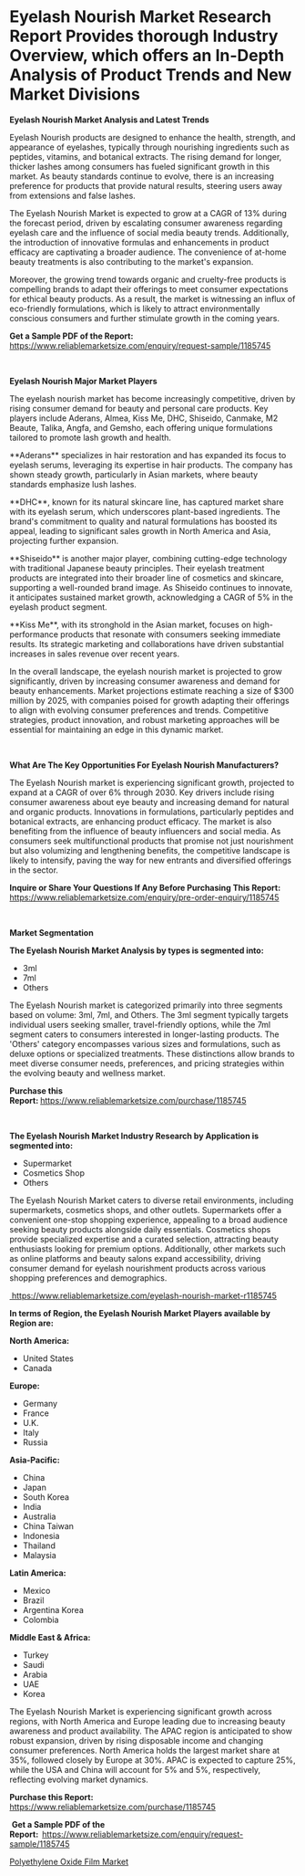 <p><h1>Eyelash Nourish Market Research Report Provides thorough Industry Overview, which offers an In-Depth Analysis of Product Trends and New Market Divisions</h1></p><p><strong>Eyelash Nourish Market Analysis and Latest Trends</strong></p>
<p><p>Eyelash Nourish products are designed to enhance the health, strength, and appearance of eyelashes, typically through nourishing ingredients such as peptides, vitamins, and botanical extracts. The rising demand for longer, thicker lashes among consumers has fueled significant growth in this market. As beauty standards continue to evolve, there is an increasing preference for products that provide natural results, steering users away from extensions and false lashes.</p><p>The Eyelash Nourish Market is expected to grow at a CAGR of 13% during the forecast period, driven by escalating consumer awareness regarding eyelash care and the influence of social media beauty trends. Additionally, the introduction of innovative formulas and enhancements in product efficacy are captivating a broader audience. The convenience of at-home beauty treatments is also contributing to the market's expansion. </p><p>Moreover, the growing trend towards organic and cruelty-free products is compelling brands to adapt their offerings to meet consumer expectations for ethical beauty products. As a result, the market is witnessing an influx of eco-friendly formulations, which is likely to attract environmentally conscious consumers and further stimulate growth in the coming years.</p></p>
<p><strong>Get a Sample PDF of the Report:&nbsp;</strong> <a href="https://www.reliablemarketsize.com/enquiry/request-sample/1185745?utm_campaign=2015&utm_medium=2&utm_source=Github&utm_content=ia&utm_term=11012025&utm_id=eyelash-nourish">https://www.reliablemarketsize.com/enquiry/request-sample/1185745</a></p>
<p>&nbsp;</p>
<p><strong>Eyelash Nourish Major Market Players</strong></p>
<p><p>The eyelash nourish market has become increasingly competitive, driven by rising consumer demand for beauty and personal care products. Key players include Aderans, Almea, Kiss Me, DHC, Shiseido, Canmake, M2 Beaute, Talika, Angfa, and Gemsho, each offering unique formulations tailored to promote lash growth and health.</p><p>**Aderans** specializes in hair restoration and has expanded its focus to eyelash serums, leveraging its expertise in hair products. The company has shown steady growth, particularly in Asian markets, where beauty standards emphasize lush lashes.</p><p>**DHC**, known for its natural skincare line, has captured market share with its eyelash serum, which underscores plant-based ingredients. The brand's commitment to quality and natural formulations has boosted its appeal, leading to significant sales growth in North America and Asia, projecting further expansion.</p><p>**Shiseido** is another major player, combining cutting-edge technology with traditional Japanese beauty principles. Their eyelash treatment products are integrated into their broader line of cosmetics and skincare, supporting a well-rounded brand image. As Shiseido continues to innovate, it anticipates sustained market growth, acknowledging a CAGR of 5% in the eyelash product segment.</p><p>**Kiss Me**, with its stronghold in the Asian market, focuses on high-performance products that resonate with consumers seeking immediate results. Its strategic marketing and collaborations have driven substantial increases in sales revenue over recent years.</p><p>In the overall landscape, the eyelash nourish market is projected to grow significantly, driven by increasing consumer awareness and demand for beauty enhancements. Market projections estimate reaching a size of $300 million by 2025, with companies poised for growth adapting their offerings to align with evolving consumer preferences and trends. Competitive strategies, product innovation, and robust marketing approaches will be essential for maintaining an edge in this dynamic market.</p></p>
<p>&nbsp;</p>
<p><strong>What Are The Key Opportunities For Eyelash Nourish Manufacturers?</strong></p>
<p><p>The Eyelash Nourish market is experiencing significant growth, projected to expand at a CAGR of over 6% through 2030. Key drivers include rising consumer awareness about eye beauty and increasing demand for natural and organic products. Innovations in formulations, particularly peptides and botanical extracts, are enhancing product efficacy. The market is also benefiting from the influence of beauty influencers and social media. As consumers seek multifunctional products that promise not just nourishment but also volumizing and lengthening benefits, the competitive landscape is likely to intensify, paving the way for new entrants and diversified offerings in the sector.</p></p>
<p><strong>Inquire or Share Your Questions If Any Before Purchasing This Report:</strong> <a href="https://www.reliablemarketsize.com/enquiry/pre-order-enquiry/1185745?utm_campaign=2015&utm_medium=2&utm_source=Github&utm_content=ia&utm_term=11012025&utm_id=eyelash-nourish">https://www.reliablemarketsize.com/enquiry/pre-order-enquiry/1185745</a></p>
<p>&nbsp;</p>
<p><strong>Market Segmentation</strong></p>
<p><strong>The Eyelash Nourish Market Analysis by types is segmented into:</strong></p>
<p><ul><li>3ml</li><li>7ml</li><li>Others</li></ul></p>
<p><p>The Eyelash Nourish market is categorized primarily into three segments based on volume: 3ml, 7ml, and Others. The 3ml segment typically targets individual users seeking smaller, travel-friendly options, while the 7ml segment caters to consumers interested in longer-lasting products. The 'Others' category encompasses various sizes and formulations, such as deluxe options or specialized treatments. These distinctions allow brands to meet diverse consumer needs, preferences, and pricing strategies within the evolving beauty and wellness market.</p></p>
<p><strong>Purchase this Report:&nbsp;</strong><a href="https://www.reliablemarketsize.com/purchase/1185745?utm_campaign=2015&utm_medium=2&utm_source=Github&utm_content=ia&utm_term=11012025&utm_id=eyelash-nourish">https://www.reliablemarketsize.com/purchase/1185745</a></p>
<p>&nbsp;</p>
<p><strong>The Eyelash Nourish Market Industry Research by Application is segmented into:</strong></p>
<p><ul><li>Supermarket</li><li>Cosmetics Shop</li><li>Others</li></ul></p>
<p><p>The Eyelash Nourish Market caters to diverse retail environments, including supermarkets, cosmetics shops, and other outlets. Supermarkets offer a convenient one-stop shopping experience, appealing to a broad audience seeking beauty products alongside daily essentials. Cosmetics shops provide specialized expertise and a curated selection, attracting beauty enthusiasts looking for premium options. Additionally, other markets such as online platforms and beauty salons expand accessibility, driving consumer demand for eyelash nourishment products across various shopping preferences and demographics.</p></p>
<p><a href="https://www.reliablemarketsize.com/eyelash-nourish-market-r1185745?utm_campaign=2015&utm_medium=2&utm_source=Github&utm_content=ia&utm_term=11012025&utm_id=eyelash-nourish">&nbsp;https://www.reliablemarketsize.com/eyelash-nourish-market-r1185745</a></p>
<p><strong>In terms of Region, the Eyelash Nourish Market Players available by Region are:</strong></p>
<p>
    <p> <strong> North America: </strong>
        <ul>
            <li>United States</li>
            <li>Canada</li>
        </ul>
        </p> 
    <p> <strong> Europe: </strong>
        <ul>
            <li>Germany</li>
            <li>France</li>
            <li>U.K.</li>
            <li>Italy</li>
            <li>Russia</li>
        </ul>
        </p> 
    <p> <strong> Asia-Pacific: </strong>
        <ul>
            <li>China</li>
            <li>Japan</li>
            <li>South Korea</li>
            <li>India</li>
            <li>Australia</li>
            <li>China Taiwan</li>
            <li>Indonesia</li>
            <li>Thailand</li>
            <li>Malaysia</li>
        </ul>
        </p> 
    <p> <strong> Latin America: </strong>
        <ul>
            <li>Mexico</li>
            <li>Brazil</li>
            <li>Argentina Korea</li>
            <li>Colombia</li>
        </ul>
        </p> 
    <p> <strong> Middle East & Africa: </strong>
        <ul>
            <li>Turkey</li>
            <li>Saudi</li>
            <li>Arabia</li>
            <li>UAE</li>
            <li>Korea</li>
        </ul>
    </p>
    </p>
<p><p>The Eyelash Nourish Market is experiencing significant growth across regions, with North America and Europe leading due to increasing beauty awareness and product availability. The APAC region is anticipated to show robust expansion, driven by rising disposable income and changing consumer preferences. North America holds the largest market share at 35%, followed closely by Europe at 30%. APAC is expected to capture 25%, while the USA and China will account for 5% and 5%, respectively, reflecting evolving market dynamics.</p></p>
<p><strong>Purchase this Report: </strong><a href="https://www.reliablemarketsize.com/purchase/1185745?utm_campaign=2015&utm_medium=2&utm_source=Github&utm_content=ia&utm_term=11012025&utm_id=eyelash-nourish">https://www.reliablemarketsize.com/purchase/1185745</a></p>
<p>&nbsp;<strong>Get a Sample PDF of the Report:&nbsp;&nbsp;</strong><a href="https://www.reliablemarketsize.com/enquiry/request-sample/1185745?utm_campaign=2015&utm_medium=2&utm_source=Github&utm_content=ia&utm_term=11012025&utm_id=eyelash-nourish">https://www.reliablemarketsize.com/enquiry/request-sample/1185745</a></p>
<p><strong></strong></p>
<p><p><a href="https://github.com/santosh758595/Market-Research-Report-List-6/blob/main/polyethylene-oxide-film-market.md?utm_campaign=2015&utm_medium=2&utm_source=Github&utm_content=ia&utm_term=11012025&utm_id=eyelash-nourish">Polyethylene Oxide Film Market</a></p></p>